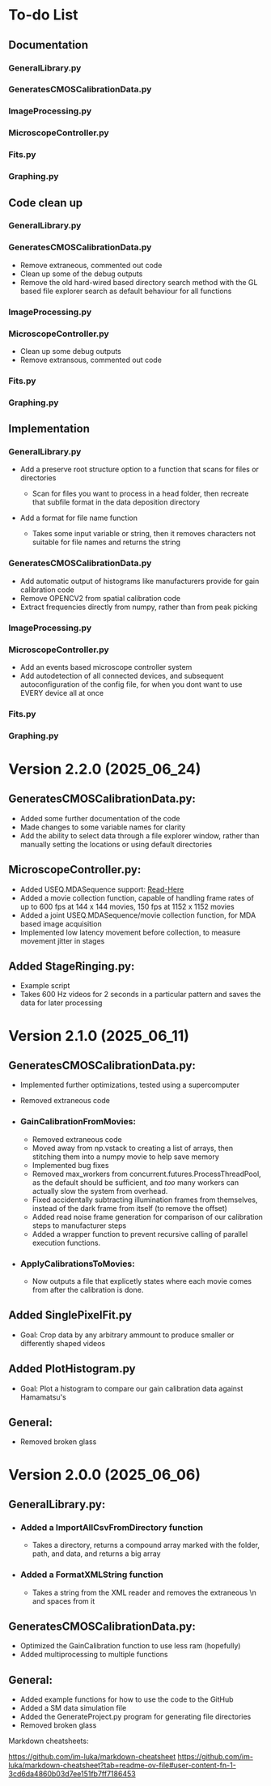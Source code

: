 # To-do List
## Documentation
### GeneralLibrary.py
### GeneratesCMOSCalibrationData.py
### ImageProcessing.py
### MicroscopeController.py
### Fits.py
### Graphing.py

## Code clean up
### GeneralLibrary.py
### GeneratesCMOSCalibrationData.py
  - Remove extraneous, commented out code
  - Clean up some of the debug outputs
  - Remove the old hard-wired based directory search method with the GL based file explorer search as default behaviour for all functions
### ImageProcessing.py
### MicroscopeController.py
  - Clean up some debug outputs
  - Remove extransous, commented out code
### Fits.py
### Graphing.py

## Implementation
### GeneralLibrary.py
  - Add a preserve root structure option to a function that scans for files or directories
    - Scan for files you want to process in a head folder, then recreate that subfile format in the data deposition directory
   
  - Add a format for file name function
    - Takes some input variable or string, then it removes characters not suitable for file names and returns the string
### GeneratesCMOSCalibrationData.py
  - Add automatic output of histograms like manufacturers provide for gain calibration code
  - Remove OPENCV2 from spatial calibration code
  - Extract frequencies directly from numpy, rather than from peak picking

### ImageProcessing.py
### MicroscopeController.py
  - Add an events based microscope controller system
  - Add autodetection of all connected devices, and subsequent autoconfiguration of the config file, for when you dont want to use EVERY device all at once
### Fits.py
### Graphing.py

# Version 2.2.0 (2025_06_24)
## GeneratesCMOSCalibrationData.py:
  - Added some further documentation of the code
  - Made changes to some variable names for clarity
  - Add the ability to select data through a file explorer window, rather than manually setting the locations or using default directories
  

## MicroscopeController.py:
  - Added USEQ.MDASequence support: [Read-Here](https://pymmcore-plus.github.io/pymmcore-plus/guides/mda_engine/)
  - Added a movie collection function, capable of handling frame rates of up to 600 fps at 144 x 144 movies, 150 fps at 1152 x 1152 movies
  - Added a joint USEQ.MDASequence/movie collection function, for MDA based image acquisition
  - Implemented low latency movement before collection, to measure movement jitter in stages

## Added StageRinging.py:
  - Example script
  - Takes 600 Hz videos for 2 seconds in a particular pattern and saves the data for later processing

# Version 2.1.0 (2025_06_11)
## GeneratesCMOSCalibrationData.py:
  - Implemented further optimizations, tested using a supercomputer
  - Removed extraneous code

  - ### GainCalibrationFromMovies:
    - Removed extraneous code
    - Moved away from np.vstack to creating a list of arrays, then stitching them into a numpy movie to help save memory
    - Implemented bug fixes
    - Removed max_workers from concurrent.futures.ProcessThreadPool, as the default should be sufficient, and *too* many workers can actually slow the system from overhead.
    - Fixed accidentally subtracting illumination frames from themselves, instead of the dark frame from itself (to remove the offset)
    - Added read noise frame generation for comparison of our calibration steps to manufacturer steps
    - Added a wrapper function to prevent recursive calling of parallel execution functions.
   
    
  - ### ApplyCalibrationsToMovies:
    - Now outputs a file that explicetly states where each movie comes from after the calibration is done.


## Added SinglePixelFit.py
  - Goal: Crop data by any arbitrary ammount to produce smaller or differently shaped videos


## Added PlotHistogram.py
  - Goal: Plot a histogram to compare our gain calibration data against Hamamatsu's


## General:
  - Removed broken glass


# Version 2.0.0 (2025_06_06)
## GeneralLibrary.py:
- ### Added a ImportAllCsvFromDirectory function
  - Takes a directory, returns a compound array marked with the folder, path, and data, and returns a big array
- ### Added a FormatXMLString function
  - Takes a string from the XML reader and removes the extraneous \n and spaces from it


## GeneratesCMOSCalibrationData.py:
  - Optimized the GainCalibration function to use less ram (hopefully)
  - Added multiprocessing to multiple functions


## General:
- Added example functions for how to use the code to the GitHub
- Added a SM data simulation file
- Added the GenerateProject.py program for generating file directories
- Removed broken glass

  
Markdown cheatsheets: 

https://github.com/im-luka/markdown-cheatsheet
https://github.com/im-luka/markdown-cheatsheet?tab=readme-ov-file#user-content-fn-1-3cd6da4860b03d7ee151fb7ff7186453

